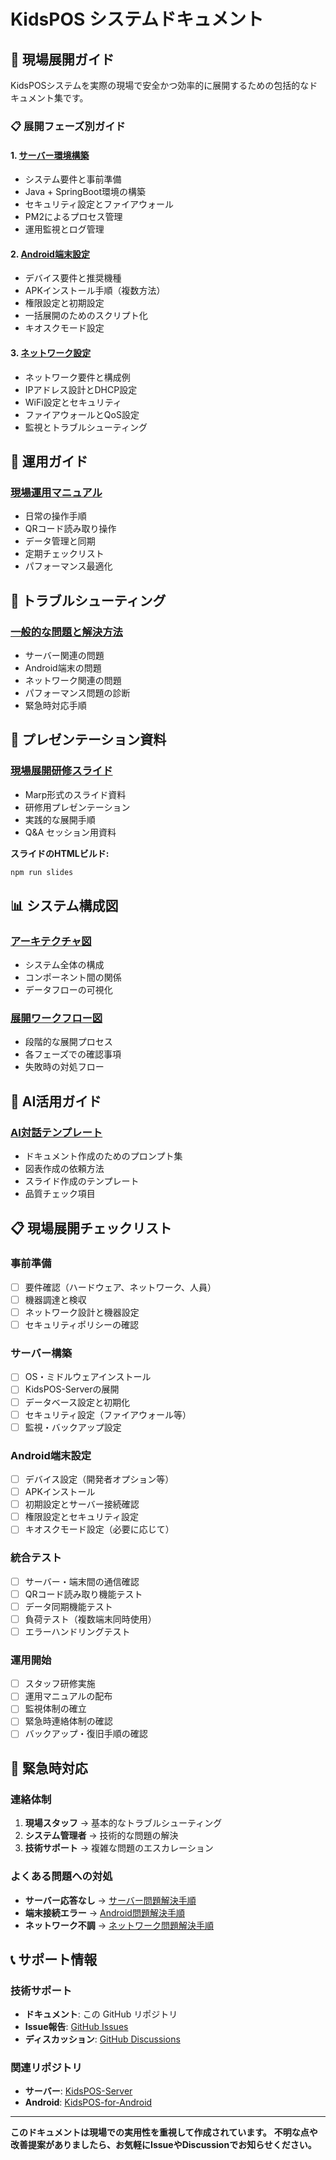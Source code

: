 # KidsPOS システムドキュメント

## 🚀 現場展開ガイド

KidsPOSシステムを実際の現場で安全かつ効率的に展開するための包括的なドキュメント集です。

### 📋 展開フェーズ別ガイド

#### 1. [サーバー環境構築](deployment/server-setup.md)
- システム要件と事前準備
- Java + SpringBoot環境の構築
- セキュリティ設定とファイアウォール
- PM2によるプロセス管理
- 運用監視とログ管理

#### 2. [Android端末設定](deployment/android-setup.md)
- デバイス要件と推奨機種
- APKインストール手順（複数方法）
- 権限設定と初期設定
- 一括展開のためのスクリプト化
- キオスクモード設定

#### 3. [ネットワーク設定](deployment/network-configuration.md)
- ネットワーク要件と構成例
- IPアドレス設計とDHCP設定
- WiFi設定とセキュリティ
- ファイアウォールとQoS設定
- 監視とトラブルシューティング

## 📖 運用ガイド

### [現場運用マニュアル](user-guide/field-operations.md)
- 日常の操作手順
- QRコード読み取り操作
- データ管理と同期
- 定期チェックリスト
- パフォーマンス最適化

## 🔧 トラブルシューティング

### [一般的な問題と解決方法](troubleshooting/common-issues.md)
- サーバー関連の問題
- Android端末の問題  
- ネットワーク関連の問題
- パフォーマンス問題の診断
- 緊急時対応手順

## 🎯 プレゼンテーション資料

### [現場展開研修スライド](../slides/deployment-training.md)
- Marp形式のスライド資料
- 研修用プレゼンテーション
- 実践的な展開手順
- Q&A セッション用資料

**スライドのHTMLビルド:**
```bash
npm run slides
```

## 📊 システム構成図

### [アーキテクチャ図](../diagrams/system-architecture.svg)
- システム全体の構成
- コンポーネント間の関係
- データフローの可視化

### [展開ワークフロー図](../diagrams/deployment-workflow.svg)
- 段階的な展開プロセス
- 各フェーズでの確認事項
- 失敗時の対処フロー

## 🤖 AI活用ガイド

### [AI対話テンプレート](../templates/ai-conversation-templates.md)
- ドキュメント作成のためのプロンプト集
- 図表作成の依頼方法
- スライド作成のテンプレート
- 品質チェック項目

## 📋 現場展開チェックリスト

### 事前準備
- [ ] 要件確認（ハードウェア、ネットワーク、人員）
- [ ] 機器調達と検収
- [ ] ネットワーク設計と機器設定
- [ ] セキュリティポリシーの確認

### サーバー構築
- [ ] OS・ミドルウェアインストール
- [ ] KidsPOS-Serverの展開
- [ ] データベース設定と初期化
- [ ] セキュリティ設定（ファイアウォール等）
- [ ] 監視・バックアップ設定

### Android端末設定
- [ ] デバイス設定（開発者オプション等）
- [ ] APKインストール
- [ ] 初期設定とサーバー接続確認
- [ ] 権限設定とセキュリティ設定
- [ ] キオスクモード設定（必要に応じて）

### 統合テスト
- [ ] サーバー・端末間の通信確認
- [ ] QRコード読み取り機能テスト
- [ ] データ同期機能テスト
- [ ] 負荷テスト（複数端末同時使用）
- [ ] エラーハンドリングテスト

### 運用開始
- [ ] スタッフ研修実施
- [ ] 運用マニュアルの配布
- [ ] 監視体制の確立
- [ ] 緊急時連絡体制の確認
- [ ] バックアップ・復旧手順の確認

## 🚨 緊急時対応

### 連絡体制
1. **現場スタッフ** → 基本的なトラブルシューティング
2. **システム管理者** → 技術的な問題の解決
3. **技術サポート** → 複雑な問題のエスカレーション

### よくある問題への対処
- **サーバー応答なし** → [サーバー問題解決手順](troubleshooting/common-issues.md#サーバー関連の問題)
- **端末接続エラー** → [Android問題解決手順](troubleshooting/common-issues.md#android端末関連の問題)
- **ネットワーク不調** → [ネットワーク問題解決手順](troubleshooting/common-issues.md#ネットワーク関連の問題)

## 📞 サポート情報

### 技術サポート
- **ドキュメント**: この GitHub リポジトリ
- **Issue報告**: [GitHub Issues](https://github.com/KidsPOSProject/KidsPOS-Docs/issues)
- **ディスカッション**: [GitHub Discussions](https://github.com/KidsPOSProject/KidsPOS-Docs/discussions)

### 関連リポジトリ
- **サーバー**: [KidsPOS-Server](https://github.com/KidsPOSProject/KidsPOS-Server)
- **Android**: [KidsPOS-for-Android](https://github.com/KidsPOSProject/KidsPOS-for-Android)

---

**このドキュメントは現場での実用性を重視して作成されています。**
**不明な点や改善提案がありましたら、お気軽にIssueやDiscussionでお知らせください。**